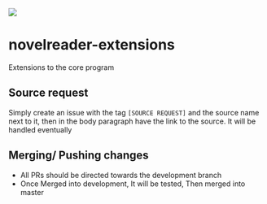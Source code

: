 [![](https://jitpack.io/v/Doomsdayrs/shosetsu-extensions.svg)](https://jitpack.io/#Doomsdayrs/shosetsu-extensions)
# novelreader-extensions

Extensions to the core program


## Source request
Simply create an issue with the tag `[SOURCE REQUEST]` and the source name next to it, then in the body paragraph have the link to the source. It will be handled eventually

## Merging/ Pushing changes
- All PRs should be directed towards the development branch
- Once Merged into development, It will be tested, Then merged into master
